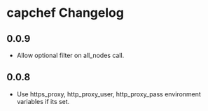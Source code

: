 capchef Changelog
=====================

0.0.9
-----

 - Allow optional filter on all_nodes call.

0.0.8
-----

 - Use https_proxy, http_proxy_user, http_proxy_pass environment variables if its set.
